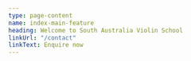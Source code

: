 ```yaml
---
type: page-content
name: index-main-feature
heading: Welcome to South Australia Violin School
linkUrl: "/contact"
linkText: Enquire now
---
```

